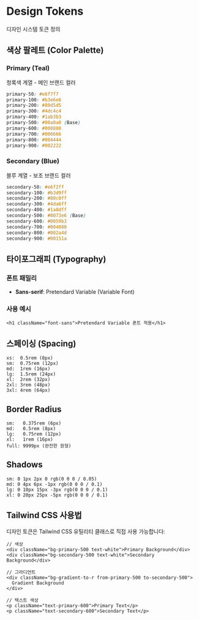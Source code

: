 # Design Tokens

디자인 시스템 토큰 정의

## 색상 팔레트 (Color Palette)

### Primary (Teal)
청록색 계열 - 메인 브랜드 컬러

```css
primary-50: #e6f7f7
primary-100: #b3e6e6
primary-200: #80d5d5
primary-300: #4dc4c4
primary-400: #1ab3b3
primary-500: #00a0a0 (Base)
primary-600: #008888
primary-700: #006666
primary-800: #004444
primary-900: #002222
```

### Secondary (Blue)
블루 계열 - 보조 브랜드 컬러

```css
secondary-50: #e6f2ff
secondary-100: #b3d9ff
secondary-200: #80c0ff
secondary-300: #4da6ff
secondary-400: #1a8dff
secondary-500: #0073e6 (Base)
secondary-600: #0059b3
secondary-700: #004080
secondary-800: #002a4d
secondary-900: #00151a
```

## 타이포그래피 (Typography)

### 폰트 패밀리
- **Sans-serif**: Pretendard Variable (Variable Font)

### 사용 예시
```tsx
<h1 className="font-sans">Pretendard Variable 폰트 적용</h1>
```

## 스페이싱 (Spacing)

```
xs:  0.5rem (8px)
sm:  0.75rem (12px)
md:  1rem (16px)
lg:  1.5rem (24px)
xl:  2rem (32px)
2xl: 3rem (48px)
3xl: 4rem (64px)
```

## Border Radius

```
sm:   0.375rem (6px)
md:   0.5rem (8px)
lg:   0.75rem (12px)
xl:   1rem (16px)
full: 9999px (완전한 원형)
```

## Shadows

```
sm: 0 1px 2px 0 rgb(0 0 0 / 0.05)
md: 0 4px 6px -1px rgb(0 0 0 / 0.1)
lg: 0 10px 15px -3px rgb(0 0 0 / 0.1)
xl: 0 20px 25px -5px rgb(0 0 0 / 0.1)
```

## Tailwind CSS 사용법

디자인 토큰은 Tailwind CSS 유틸리티 클래스로 직접 사용 가능합니다:

```tsx
// 색상
<div className="bg-primary-500 text-white">Primary Background</div>
<div className="bg-secondary-500 text-white">Secondary Background</div>

// 그라디언트
<div className="bg-gradient-to-r from-primary-500 to-secondary-500">
  Gradient Background
</div>

// 텍스트 색상
<p className="text-primary-600">Primary Text</p>
<p className="text-secondary-600">Secondary Text</p>
```
